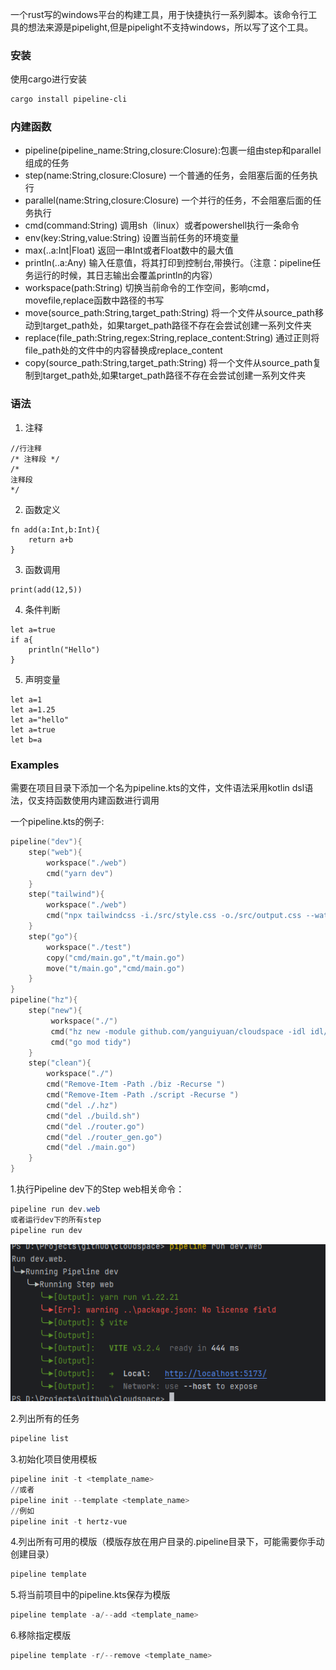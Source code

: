 一个rust写的windows平台的构建工具，用于快捷执行一系列脚本。该命令行工具的想法来源是pipelight,但是pipelight不支持windows，所以写了这个工具。
### 安装
使用cargo进行安装
```powershell
cargo install pipeline-cli
```

### 内建函数

- pipeline(pipeline_name:String,closure:Closure):包裹一组由step和parallel组成的任务
- step(name:String,closure:Closure) 一个普通的任务，会阻塞后面的任务执行
- parallel(name:String,closure:Closure) 一个并行的任务，不会阻塞后面的任务执行
- cmd(command:String) 调用sh（linux）或者powershell执行一条命令
- env(key:String,value:String) 设置当前任务的环境变量
- max(..a:Int|Float) 返回一串Int或者Float数中的最大值
- println(..a:Any) 输入任意值，将其打印到控制台,带换行。（注意：pipeline任务运行的时候，其日志输出会覆盖println的内容）
- workspace(path:String) 切换当前命令的工作空间，影响cmd，movefile,replace函数中路径的书写
- move(source_path:String,target_path:String) 将一个文件从source_path移动到target_path处，如果target_path路径不存在会尝试创建一系列文件夹
- replace(file_path:String,regex:String,replace_content:String) 通过正则将file_path处的文件中的内容替换成replace_content
- copy(source_path:String,target_path:String) 将一个文件从source_path复制到target_path处,如果target_path路径不存在会尝试创建一系列文件夹

### 语法
1. 注释
```
//行注释
/* 注释段 */
/*
注释段
*/
```
2. 函数定义
```
fn add(a:Int,b:Int){
    return a+b
}
```
3. 函数调用
```
print(add(12,5))
```
4. 条件判断

```
let a=true
if a{
    println("Hello")
}

```
5. 声明变量
```
let a=1
let a=1.25
let a="hello"
let a=true
let b=a
```

### Examples
需要在项目目录下添加一个名为pipeline.kts的文件，文件语法采用kotlin dsl语法，仅支持函数使用内建函数进行调用

一个pipeline.kts的例子:
```kotlin
pipeline("dev"){
    step("web"){
        workspace("./web")
        cmd("yarn dev")
    }
    step("tailwind"){
        workspace("./web")
        cmd("npx tailwindcss -i./src/style.css -o./src/output.css --watch")
    }
    step("go"){
        workspace("./test")
        copy("cmd/main.go","t/main.go")
        move("t/main.go","cmd/main.go")
    }
}
pipeline("hz"){
    step("new"){
         workspace("./")
         cmd("hz new -module github.com/yanguiyuan/cloudspace -idl idl/api/api.thrift")
         cmd("go mod tidy")
    }
    step("clean"){
        workspace("./")
        cmd("Remove-Item -Path ./biz -Recurse ")
        cmd("Remove-Item -Path ./script -Recurse ")
        cmd("del ./.hz")
        cmd("del ./build.sh")
        cmd("del ./router.go")
        cmd("del ./router_gen.go")
        cmd("del ./main.go")
    }
}
```
1.执行Pipeline dev下的Step web相关命令：

```powershell
pipeline run dev.web
或者运行dev下的所有step
pipeline run dev
```
![img.png](assets/img.png)

2.列出所有的任务

```powershell
pipeline list
```
3.初始化项目使用模板

```powershell
pipeline init -t <template_name>
//或者
pipeline init --template <template_name>
//例如
pipeline init -t hertz-vue
```
4.列出所有可用的模版（模版存放在用户目录的.pipeline目录下，可能需要你手动创建目录）

```powershell
pipeline template
```
5.将当前项目中的pipeline.kts保存为模版

```powershell
pipeline template -a/--add <template_name>
```
6.移除指定模版

```powershell
pipeline template -r/--remove <template_name>
```